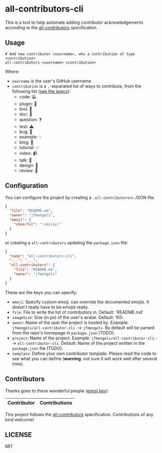 # all-contributors-cli

This is a tool to help automate adding contributor acknowledgements according to the [all-contributors](https://github.com/kentcdodds/all-contributors) specification.

## Usage

```
# Add new contributor <username>, who a contribution of type <contribution>
all-contributors <username> <contribution>
```
Where:
- `username` is the user's GitHub username
- `contribution` is a `,`-separated list of ways to contribute, from the following list ([see the specs](https://github.com/kentcdodds/all-contributors#emoji-key)):
  - code: 💻
  - plugin: 🔌
  - tool: 🔧
  - doc: 📖
  - question: ❓
  - test: ⚠️
  - bug: 🐛
  - example: 💡
  - blog: 📝
  - tutorial: ✅
  - video: 📹
  - talk: 📢
  - design: 🎨
  - review: 👀

## Configuration

You can configure the project by creating a `.all-contributorsrc` JSON file.

```json
{
  "file": "README.md",
  "owner": "jfmengels",
  "emoji": {
    "cheerful": ":smiley:"
  }
}
```
or creating a `all-contributors` updating the `package.json` file:

```json
{
  "name": "all-contributors-cli",
  "...": "...",
  "all-contributors": {
    "file": "README.md",
    "owner": "jfmengels"
  }
}
```

These are the keys you can specify:
- `emoji`: Specify custom emoji, can override the documented emojis. It doesn't really have to be emojis really.
- `file`: File to write the list of contributors in. Default: 'README.md'
- `imageSize`: Size (in px) of the user's avatar. Default: 100.
- `owner`: Name of the user the project is hosted by. Example: `jfmengels/all-contributor-cli` --> `jfmengels`. By default will be parsed from the repo's homepage in `package.json` (TODO).
- `project`: Name of the project. Example: `jfmengels/all-contributor-cli` --> `all-contributor-cli`. Default: Name of the project written in the `package.json` file (TODO).
- `template`: Define your own contributor template. Please read the code to see what you can define (**warning**: not sure it will work well after several tries).


## Contributors

Thanks goes to these wonderful people ([emoji key](https://github.com/kentcdodds/all-contributors#emoji-key)):

Contributor | Contributions
:---: | :---:

This project follows the [all-contributors](https://github.com/kentcdodds/all-contributors) specification.
Contributions of any kind welcome!

## LICENSE

MIT
